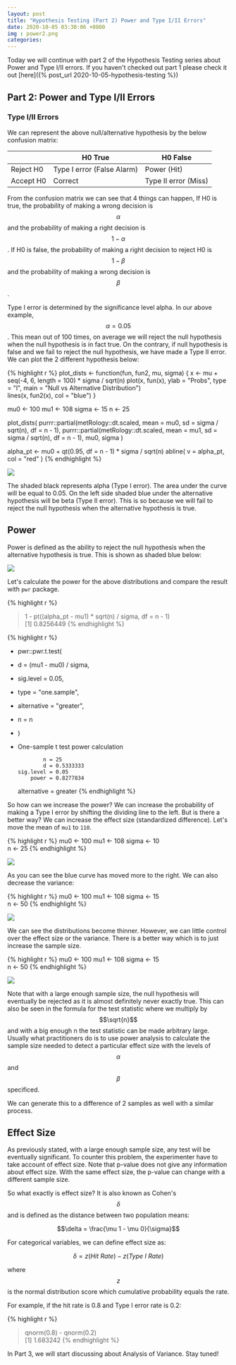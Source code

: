```yaml
---
layout: post
title: "Hypothesis Testing (Part 2) Power and Type I/II Errors"
date: 2020-10-05 03:30:06 +0800
img : power2.png
categories:
---
```


Today we will continue with part 2 of the Hypothesis Testing series about Power and Type I/II errors. If you haven't checked out part 1 please check it out [here]({% post_url 2020-10-05-hypothesis-testing %})

## Part 2: Power and Type I/II Errors

### Type I/II Errors

We can represent the above null/alternative hypothesis by the below confusion matrix:

|           | H0 True                    | H0 False               |
|-----------|----------------------------|------------------------|
| Reject H0 | Type I error (False Alarm) | Power (Hit)            |
| Accept H0 | Correct                    | Type II error (Miss)   |

From the confusion matrix we can see that 4 things can happen, If H0 is true, the probability of making a wrong decision is $$\alpha$$ and the probability of making a right decision is $$1 - \alpha$$. If H0 is false, the probability of making a right decision to reject H0 is $$1 - \beta$$ and the probability of making a wrong decision is $$\beta$$.

Type I error is determined by the significance level alpha. In our above example, $$\alpha = 0.05$$. This mean out of 100 times, on average we will reject the null hypothesis when the null hypothesis is in fact true. On the contrary, if null hypothesis is false and we fail to reject the null hypothesis, we have made a Type II error. We can plot the 2 different hypothesis below:

{% highlight r %}
plot_dists <- function(fun, fun2, mu, sigma) {
  x <- mu + seq(-4, 6, length = 100) * sigma / sqrt(n)
  plot(x, fun(x), ylab = "Probs", type = "l", main = "Null vs Alternative Distribution")      
  lines(x, fun2(x), col = "blue")
}

mu0 <- 100
mu1 <- 108
sigma <- 15
n <- 25

plot_dists(
  purrr::partial(metRology::dt.scaled, mean = mu0, sd = sigma / sqrt(n), df = n - 1),
  purrr::partial(metRology::dt.scaled, mean = mu1, sd = sigma / sqrt(n), df = n - 1),
  mu0,
  sigma
)

alpha_pt <- mu0 + qt(0.95, df = n - 1) * sigma / sqrt(n)
abline(
  v = alpha_pt,
  col = "red"
)
{% endhighlight %}

![](/assets/img/power2.png)

The shaded black represents alpha (Type I error). The area under the curve will be equal to 0.05. On the left side shaded blue under the alternative hypothesis will be beta (Type II error). This is so because we will fail to reject the null hypothesis when the alternative hypothesis is true.

## Power

Power is defined as the ability to reject the null hypothesis when the alternative hypothesis is true. This is shown as shaded blue below:

![](/assets/img/power7.png)

Let's calculate the power for the above distributions and compare the result with `pwr` package.

{% highlight r %}
> 1 - pt((alpha_pt - mu1) * sqrt(n) / sigma, df = n - 1)    
[1] 0.8256449
{% endhighlight %}

{% highlight r %}
+ pwr::pwr.t.test(
+   d = (mu1 - mu0) / sigma,
+   sig.level = 0.05,
+   type = "one.sample",
+   alternative = "greater",
+   n = n
+ )
+ 
     One-sample t test power calculation     

              n = 25
              d = 0.5333333
      sig.level = 0.05
          power = 0.8277834
    alternative = greater
{% endhighlight %}

So how can we increase the power? We can increase the probability of making a Type I error by shifting the dividing line to the left. But is there a better way? We can increase the effect size (standardized difference). Let's move the mean of `mu1` to `110`.

{% highlight r %}
mu0 <- 100
mu1 <- 108
sigma <- 10   
n <- 25
{% endhighlight %}

![](/assets/img/power3.png)

As you can see the blue curve has moved more to the right. We can also decrease the variance:

{% highlight r %}
mu0 <- 100
mu1 <- 108
sigma <- 15   
n <- 50
{% endhighlight %}

![](/assets/img/power4.png)

We can see the distributions become thinner. However, we can little control over the effect size or the variance. There is a better way which is to just increase the sample size.

{% highlight r %}
mu0 <- 100
mu1 <- 108
sigma <- 15   
n <- 50
{% endhighlight %}

![](/assets/img/power5.png)

Note that with a large enough sample size, the null hypothesis will eventually be rejected as it is almost definitely never exactly true. This can also be seen in the formula for the test statistic where we multiply by $$\sqrt{n}$$ and with a big enough n the test statistic can be made arbitrary large. Usually what practitioners do is to use power analysis to calculate the sample size needed to detect a particular effect size with the levels of $$\alpha$$ and $$\beta$$ specificed.

We can generate this to a difference of 2 samples as well with a similar process. 

## Effect Size

As previously stated, with a large enough sample size, any test will be eventually significant. To counter this problem, the experimenter have to take account of effect size. Note that p-value does not give any information about effect size. With the same effect size, the p-value can change with a different sample size.

So what exactly is effect size? It is also known as Cohen's $$\delta$$ and is defined as the distance between two population means:

$$\delta = \frac{\mu 1 - \mu 0}{\sigma}$$

For categorical variables, we can define effect size as:

$$\delta = z(Hit\: Rate) - z(Type\:I\:Rate)$$

where $$z$$ is the normal distribution score which cumulative probability equals the rate.

For example, if the hit rate is 0.8 and Type I error rate is 0.2:

{% highlight r %}
> qnorm(0.8) - qnorm(0.2)  
[1] 1.683242
{% endhighlight %}


In Part 3, we will start discussing about Analysis of Variance. Stay tuned!
